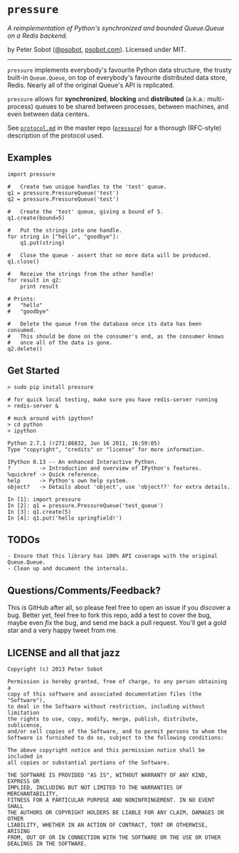 # `pressure`
*A reimplementation of Python's synchronized and bounded Queue.Queue on a Redis backend.*

by Peter Sobot ([@psobot](http://twitter.com/psobot), [psobot.com](http://psobot.com)). Licensed under MIT.

---

`pressure` implements everybody's favourite Python data structure, the
trusty built-in `Queue.Queue`, on top of everybody's favourite distributed
data store, Redis. Nearly all of the original Queue's API is replicated.

`pressure` allows for **synchronized**, **blocking** and **distributed**
(a.k.a.: multi-process) queues to be shared between processes, between 
machines, and even between data centers.

See [`protocol.md`](https://github.com/psobot/pressure/blob/master/protocol.md) 
in the master repo ([`pressure`](https://github.com/psobot/pressure))
for a thorough (RFC-style) description of the protocol used.

## Examples

    import pressure

    #   Create two unique handles to the 'test' queue.
    q1 = pressure.PressureQueue('test')
    q2 = pressure.PressureQueue('test')

    #   Create the 'test' queue, giving a bound of 5.
    q1.create(bound=5)
    
    #   Put the strings into one handle.
    for string in ["hello", "goodbye"]:
        q1.put(string)

    #   Close the queue - assert that no more data will be produced.
    q1.close()

    #   Receive the strings from the other handle!
    for result in q2:
        print result

    # Prints:
    #   "hello"
    #   "goodbye"

    #   Delete the queue from the database once its data has been consumed.
    #   This should be done on the consumer's end, as the consumer knows
    #   once all of the data is gone.
    q2.delete()

## Get Started

    > sudo pip install pressure

    # for quick local testing, make sure you have redis-server running
    > redis-server &

    # muck around with ipython?
    > cd python
    > ipython

    Python 2.7.1 (r271:86832, Jun 16 2011, 16:59:05) 
    Type "copyright", "credits" or "license" for more information.

    IPython 0.13 -- An enhanced Interactive Python.
    ?         -> Introduction and overview of IPython's features.
    %quickref -> Quick reference.
    help      -> Python's own help system.
    object?   -> Details about 'object', use 'object??' for extra details.

    In [1]: import pressure
    In [2]: q1 = pressure.PressureQueue('test_queue')
    In [3]: q1.create(5)
    In [4]: q1.put('hello springfield!')

## TODOs

    - Ensure that this library has 100% API coverage with the original Queue.Queue.
    - Clean up and document the internals.

## Questions/Comments/Feedback?

This *is* GitHub after all, so please feel free to open an issue if you discover
a bug. Better yet, feel free to fork this repo, add a test to cover the bug,
maybe even *fix* the bug, and send me back a pull request. You'll get a gold star
and a very happy tweet from me.

## LICENSE and all that jazz

    Copyright (c) 2013 Peter Sobot

    Permission is hereby granted, free of charge, to any person obtaining a
    copy of this software and associated documentation files (the "Software"),
    to deal in the Software without restriction, including without limitation
    the rights to use, copy, modify, merge, publish, distribute, sublicense,
    and/or sell copies of the Software, and to permit persons to whom the
    Software is furnished to do so, subject to the following conditions:

    The above copyright notice and this permission notice shall be included in
    all copies or substantial portions of the Software.

    THE SOFTWARE IS PROVIDED "AS IS", WITHOUT WARRANTY OF ANY KIND, EXPRESS OR
    IMPLIED, INCLUDING BUT NOT LIMITED TO THE WARRANTIES OF MERCHANTABILITY,
    FITNESS FOR A PARTICULAR PURPOSE AND NONINFRINGEMENT. IN NO EVENT SHALL
    THE AUTHORS OR COPYRIGHT HOLDERS BE LIABLE FOR ANY CLAIM, DAMAGES OR OTHER
    LIABILITY, WHETHER IN AN ACTION OF CONTRACT, TORT OR OTHERWISE, ARISING
    FROM, OUT OF OR IN CONNECTION WITH THE SOFTWARE OR THE USE OR OTHER
    DEALINGS IN THE SOFTWARE.

